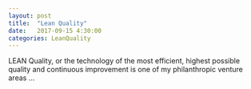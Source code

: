 ```yaml
---
layout: post
title:  "Lean Quality"
date:   2017-09-15 4:30:00
categories: LeanQuality
---
```


LEAN Quality, or the technology of the most efficient, highest possible quality and continuous improvement is one of my philanthropic venture  areas ...
